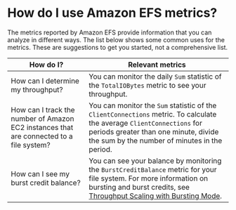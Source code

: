 # How do I use Amazon EFS metrics?<a name="how_to_use_metrics"></a>

The metrics reported by Amazon EFS provide information that you can analyze in different ways\. The list below shows some common uses for the metrics\. These are suggestions to get you started, not a comprehensive list\.


| How do I? | Relevant metrics | 
| --- | --- | 
| How can I determine my throughput? | You can monitor the daily `Sum` statistic of the `TotalIOBytes` metric to see your throughput\.  | 
| How can I track the number of Amazon EC2 instances that are connected to a file system? | You can monitor the `Sum` statistic of the `ClientConnections` metric\. To calculate the average `ClientConnections` for periods greater than one minute, divide the sum by the number of minutes in the period\. | 
| How can I see my burst credit balance? | You can see your balance by monitoring the `BurstCreditBalance` metric for your file system\. For more information on bursting and burst credits, see [Throughput Scaling with Bursting Mode](performance.md#bursting)\.  | 